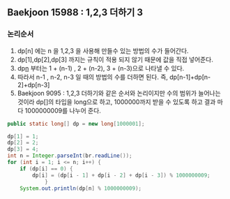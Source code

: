 ## Baekjoon 15988 : 1,2,3 더하기 3

### 논리순서

1. dp[n] 에는 n 을 1,2,3 을 사용해 만들수 있는 방법의 수가 들어간다.
2. dp[1],dp[2],dp[3] 까지는 규칙이 적용 되지 않기 때문에 값을 직접 넣어준다.
3. dp[n](n>2) 부터는 1 + (n-1) , 2 + (n-2), 3 + (n-3)으로 나타낼 수 있다.
4. 따라서 n-1 , n-2, n-3 일 때의 방법의 수를 더하면 된다. 즉, dp[n-1]+dp[n-2]+dp[n-3]
5. Baekjoon 9095 : 1,2,3 더하기와 같은 순서와 논리이지만 수의 범위가 늘어나는 것이라 dp[]의 타입을 long으로 하고, 1000000까지 받을 수 있도록 하고 결과 마다 1000000009를 나누어 준다. 

```java
public static long[] dp = new long[1000001];

dp[1] = 1;
dp[2] = 2;
dp[3] = 4;
int n = Integer.parseInt(br.readLine());
for (int i = 1; i <= n; i++) {
    if (dp[i] == 0) {
        dp[i] = (dp[i - 1] + dp[i - 2] + dp[i - 3]) % 1000000009;
            }
    System.out.println(dp[n] % 1000000009);
```